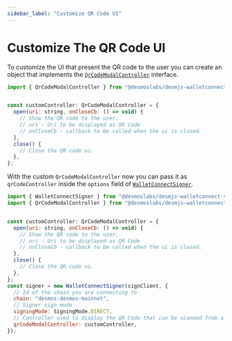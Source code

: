 ```yaml
---
sidebar_label: "Customize QR Code UI"
---
```


# Customize The QR Code UI

To customize the UI that present the QR code to the user you can create an object that implements the
[`QrCodeModalController`](docs/api/interfaces/desmoslabs_desmjs_walletconnect_v2.QrCodeModalController.md)
interface.

```js
import { QrCodeModalController } from "@desmoslabs/desmjs-walletconnect-v2";


const customController: QrCodeModalController = {
  open(uri: string, onCloseCb: () => void) {
    // Show the QR code to the user.
    // uri - Uri to be displayed as QR Code
    // onCloseCb - callback to be called when the ui is closed.
  },
  close() {
    // Close the QR code ui.
  },
};
```

With the custom `QrCodeModalController` now you can pass it as `qrCodeController` inside the `options` field of
[`WalletConnectSigner`](docs/api/classes/desmoslabs_desmjs_walletconnect_v2.WalletConnectSigner.md#constructor).

```js
import { WalletConnectSigner } from "@desmoslabs/desmjs-walletconnect-v2";
import { QrCodeModalController } from "@desmoslabs/desmjs-walletconnect-v2";


const customController: QrCodeModalController = {
  open(uri: string, onCloseCb: () => void) {
    // Show the QR code to the user.
    // uri - Uri to be displayed as QR Code
    // onCloseCb - callback to be called when the ui is closed.
  },
  close() {
    // Close the QR code ui.
  },
};
const signer = new WalletConnectSigner(signClient, {
  // Id of the chain you are connecting to
  chain: "desmos:desmos-mainnet",
  // Signer sign mode
  signingMode: SigningMode.DIRECT,
  // Controller used to display the QR Code that can be scanned from a wallet 
  qrCodeModalController: customController,
});
```
